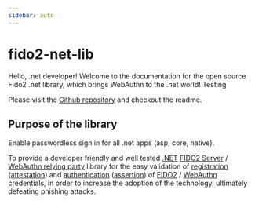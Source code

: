 ```yaml
---
sidebar: auto
---
```


# fido2-net-lib

Hello, .net developer! Welcome to the documentation for the open source Fido2 .net library, which brings WebAuthn to the .net world! Testing

Please visit the [Github repository](https://github.com/passwordless-lib/fido2-net-lib) and checkout the readme.

## Purpose of the library

Enable passwordless sign in for all .net apps (asp, core, native).

To provide a developer friendly and well tested [.NET](https://dotnet.microsoft.com/) [FIDO2 Server](https://fidoalliance.org/specs/fido-v2.0-rd-20180702/fido-server-v2.0-rd-20180702.html) / [WebAuthn relying party](https://www.w3.org/TR/webauthn/#relying-party) library for the easy validation of [registration](https://www.w3.org/TR/webauthn/#usecase-registration) ([attestation](https://www.w3.org/TR/webauthn/#attestation)) and [authentication](https://www.w3.org/TR/webauthn/#usecase-authentication) ([assertion](https://www.w3.org/TR/webauthn/#authentication-assertion)) of [FIDO2](https://fidoalliance.org/fido2/) / [WebAuthn](https://www.w3.org/TR/webauthn/) credentials, in order to increase the adoption of the technology, ultimately defeating phishing attacks.
